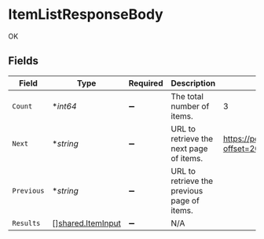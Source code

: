 # ItemListResponseBody

OK


## Fields

| Field                                                  | Type                                                   | Required                                               | Description                                            | Example                                                |
| ------------------------------------------------------ | ------------------------------------------------------ | ------------------------------------------------------ | ------------------------------------------------------ | ------------------------------------------------------ |
| `Count`                                                | **int64*                                               | :heavy_minus_sign:                                     | The total number of items.                             | 3                                                      |
| `Next`                                                 | **string*                                              | :heavy_minus_sign:                                     | URL to retrieve the next page of items.                | https://pokeapi.co/api/v2/item/?offset=20&limit=20     |
| `Previous`                                             | **string*                                              | :heavy_minus_sign:                                     | URL to retrieve the previous page of items.            |                                                        |
| `Results`                                              | [][shared.ItemInput](../../models/shared/iteminput.md) | :heavy_minus_sign:                                     | N/A                                                    |                                                        |